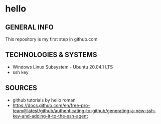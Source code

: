 # hello
## GENERAL INFO
This repository is my first step in github.com
## TECHNOLOGIES & SYSTEMS
* Windows Linux Subsystem - Ubuntu 20.04.1 LTS
* ssh key
## SOURCES
* github tutorials by hello roman
* https://docs.github.com/en/free-pro-team@latest/github/authenticating-to-github/generating-a-new-ssh-key-and-adding-it-to-the-ssh-agent
